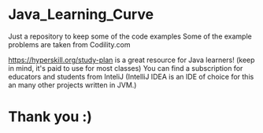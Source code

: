 # Java_Learning_Curve
Just a repository to keep some of the code examples
Some of the example problems are taken from Codility.com

https://hyperskill.org/study-plan is a great resource for Java learners! (keep in mind, it's paid to use for most classes)
You can find a subscription for educators and students from InteliJ
(IntelliJ IDEA is an IDE of choice for this an many other projects written in JVM.)

# Thank you :)
